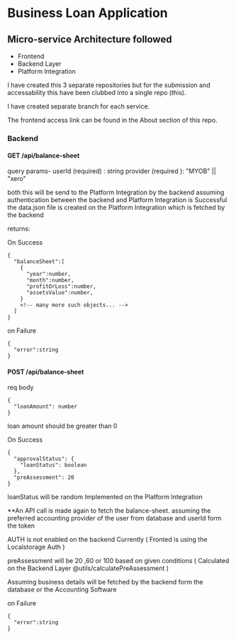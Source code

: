 # Business Loan Application

## Micro-service Architecture followed

- Frontend
- Backend Layer
- Platform Integration

I have created this 3 separate repositories but for the submission and accessability this have been clubbed into a single repo (this).

I have created separate branch for each service.

The frontend access link can be found in the About section of this repo.

### Backend

#### GET /api/balance-sheet

query params-
userId (required) : string
provider (required ): "MYOB" || "xero"

both this will be send to the Platform Integration by the backend
assuming authentication between the backend and Platform Integration is Successful
the data.json file is created on the Platform Integration which is fetched by the backend

returns:

On Success

```
{
  "balanceSheet":[
    {
      "year":number,
      "month":number,
      "profitOrLoss":number,
      "assetsValue":number,
    }
    <!-- many more such objects... -->
  ]
}

```

on Failure

```
{
  "error":string
}
```

#### POST /api/balance-sheet

req body

```
{
  "loanAmount": number
}
```

loan amount should be greater than 0

On Success

```
{
  "approvalStatus": {
    "loanStatus": boolean
  },
  "preAssessment": 20
}

```

loanStatus will be random Implemented on the Platform Integration

\*\*An API call is made again to fetch the balance-sheet. assuming the preferred accounting provider of the user from database and userId form the token

AUTH is not enabled on the backend Currently ( Fronted is using the Localstorage Auth )

preAssessment will be 20 ,60 or 100 based on given conditions ( Calculated on the Backend Layer @utils/calculatePreAssessment )

Assuming business details will be fetched by the backend form the database or the Accounting Software

on Failure

```
{
  "error":string
}
```
